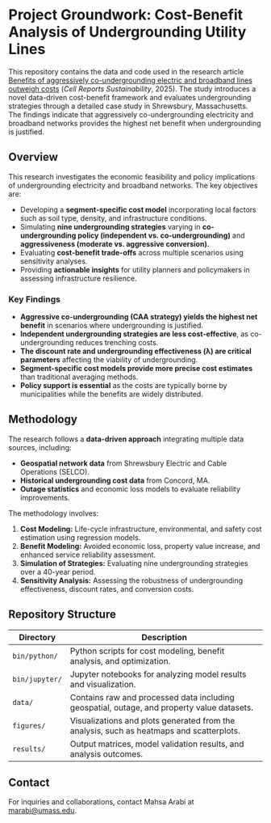 # **Project Groundwork: Cost-Benefit Analysis of Undergrounding Utility Lines**

This repository contains the data and code used in the research article [Benefits of aggressively co-undergrounding electric and broadband lines outweigh costs](https://www.cell.com/action/showPdf?pii=S2949-7906%2825%2900030-8) (*Cell Reports Sustainability*, 2025). The study introduces a novel data-driven cost-benefit framework and evaluates undergrounding strategies through a detailed case study in Shrewsbury, Massachusetts. The findings indicate that aggressively co-undergrounding electricity and broadband networks provides the highest net benefit when undergrounding is justified.

## **Overview**
This research investigates the economic feasibility and policy implications of undergrounding electricity and broadband networks. The key objectives are:
- Developing a **segment-specific cost model** incorporating local factors such as soil type, density, and infrastructure conditions.
- Simulating **nine undergrounding strategies** varying in **co-undergrounding policy (independent vs. co-undergrounding)** and **aggressiveness (moderate vs. aggressive conversion).**
- Evaluating **cost-benefit trade-offs** across multiple scenarios using sensitivity analyses.
- Providing **actionable insights** for utility planners and policymakers in assessing infrastructure resilience.

### **Key Findings**
- **Aggressive co-undergrounding (CAA strategy) yields the highest net benefit** in scenarios where undergrounding is justified.
- **Independent undergrounding strategies are less cost-effective**, as co-undergrounding reduces trenching costs.
- **The discount rate and undergrounding effectiveness (λ) are critical parameters** affecting the viability of undergrounding.
- **Segment-specific cost models provide more precise cost estimates** than traditional averaging methods.
- **Policy support is essential** as the costs are typically borne by municipalities while the benefits are widely distributed.

## **Methodology**
The research follows a **data-driven approach** integrating multiple data sources, including:
- **Geospatial network data** from Shrewsbury Electric and Cable Operations (SELCO).
- **Historical undergrounding cost data** from Concord, MA.
- **Outage statistics** and economic loss models to evaluate reliability improvements.

The methodology involves:
1. **Cost Modeling:** Life-cycle infrastructure, environmental, and safety cost estimation using regression models.
2. **Benefit Modeling:** Avoided economic loss, property value increase, and enhanced service reliability assessment.
3. **Simulation of Strategies:** Evaluating nine undergrounding strategies over a 40-year period.
4. **Sensitivity Analysis:** Assessing the robustness of undergrounding effectiveness, discount rates, and conversion costs.

## **Repository Structure**
| Directory       | Description                                                                               |
| --------------- | ----------------------------------------------------------------------------------------- |
| `bin/python/`   | Python scripts for cost modeling, benefit analysis, and optimization.
| `bin/jupyter/`  | Jupyter notebooks for analyzing model results and visualization.                          |
| `data/`         | Contains raw and processed data including geospatial, outage, and property value datasets.                 |
| `figures/`      | Visualizations and plots generated from the analysis, such as heatmaps and scatterplots.  |
| `results/`      | Output matrices, model validation results, and analysis outcomes.                         |

## **Contact**
For inquiries and collaborations, contact Mahsa Arabi at marabi@umass.edu.
